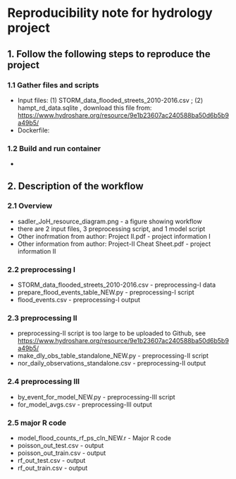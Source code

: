 # Reproducibility note for hydrology project


## 1. Follow the following steps to reproduce the project
### 1.1 Gather files and scripts
- Input files: (1) STORM_data_flooded_streets_2010-2016.csv ; (2) hampt_rd_data.sqlite , download this file from: https://www.hydroshare.org/resource/9e1b23607ac240588ba50d6b5b9a49b5/
- Dockerfile: 
### 1.2 Build and run container
- 

## 2. Description of the workflow
### 2.1 Overview
- sadler_JoH_resource_diagram.png - a figure showing workflow
- there are 2 input files, 3 preprocessing script, and 1 model script
- Other inofrmation from author: Project II.pdf - project information I
- Other information from author: Project-II Cheat Sheet.pdf - project information II

### 2.2 preprocessing I
- STORM_data_flooded_streets_2010-2016.csv - preprocessing-I data
- prepare_flood_events_table_NEW.py - preprocessing-I script
- flood_events.csv - preprocessing-I output

### 2.3 preprocessing II
- preprocessing-II script is too large to be uploaded to Github, see https://www.hydroshare.org/resource/9e1b23607ac240588ba50d6b5b9a49b5/
- make_dly_obs_table_standalone_NEW.py - preprocessing-II script
- nor_daily_observations_standalone.csv - preprocessing-II output

### 2.4 preprocessing III
- by_event_for_model_NEW.py - preprocessing-III script
- for_model_avgs.csv - preprocessing-III output

### 2.5 major R code
- model_flood_counts_rf_ps_cln_NEW.r - Major R code
- poisson_out_test.csv - output
- poisson_out_train.csv - output
- rf_out_test.csv - output
- rf_out_train.csv - output

 
